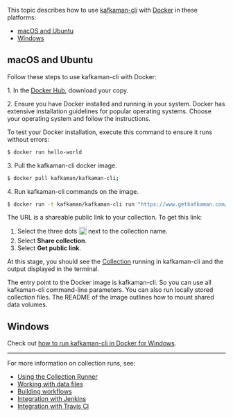 This topic describes how to use [kafkaman-cli](https://github.com/kafkamanlabs/kafkaman-cli) with [Docker](https://www.docker.com/) in these platforms:

* [macOS and Ubuntu](#macos-and-ubuntu)
* [Windows](#windows)

## macOS and Ubuntu

Follow these steps to use kafkaman-cli with Docker:

1\. In the [Docker Hub](https://hub.docker.com/r/kafkaman/kafkaman-cli/), download your copy.

2\. Ensure you have Docker installed and running in your system. Docker has extensive installation guidelines for popular operating systems. Choose your operating system and follow the instructions.

To test your Docker installation, execute this command to ensure it runs without errors:

```bash
$ docker run hello-world
```

3\. Pull the kafkaman-cli docker image.

```bash
$ docker pull kafkaman/kafkaman-cli;
```

4\. Run kafkaman-cli commands on the image.

```bash
$ docker run -t kafkaman/kafkaman-cli run "https://www.getkafkaman.com/collections/0d0350a9a89d39fb6361"
```

The URL is a shareable public link to your collection. To get this link:

1. Select the three dots <img alt="Three dots icon" src="https://assets.kafkaman.com/kafkaman-docs/icon-three-dots-v9.jpg" width="18px" style="vertical-align:middle;margin-bottom:5px"> next to the collection name.
1. Select **Share collection**.
1. Select **Get public link**.

At this stage, you should see the [Collection](/docs/sending-requests/intro-to-collections/) running in kafkaman-cli and the output displayed in the terminal.

The entry point to the Docker image is kafkaman-cli. So you can use all kafkaman-cli command-line parameters. You can also run locally stored collection files. The README of the image outlines how to mount shared data volumes.

## Windows

Check out [how to run kafkaman-cli in Docker for Windows](https://blog.kafkaman.com/using-the-kafkaman-cli-docker-image-in-windows/).

---
For more information on collection runs, see:

* [Using the Collection Runner](/docs/running-collections/intro-to-collection-runs/)
* [Working with data files](/docs/running-collections/working-with-data-files/)
* [Building workflows](/docs/running-collections/building-workflows/)
* [Integration with Jenkins](/docs/running-collections/using-kafkaman-cli-cli/integration-with-jenkins/)
* [Integration with Travis CI](/docs/running-collections/using-kafkaman-cli-cli/integration-with-travis/)
